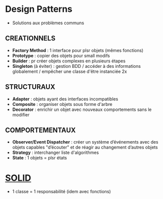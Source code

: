 # Design Patterns
- Solutions aux problèmes communs

## CREATIONNELS
- **Factory Method** : 1 interface pour plsr objets (mêmes fonctions)
- **Prototype** : copier des objets pour small modifs
- **Builder** : pr créer objets complexes en plusieurs étapes
- **Singleton** (à éviter) : gestion BDD / accéder à des informations globalement / empêcher une classe d'être instanciée 2x

## STRUCTURAUX
- **Adapter** : objets ayant des interfaces incompatibles
- **Composite** : organiser objets sous forme d'arbre
- **Decorator** : enrichir un objet avec nouveaux comportements sans le modifier

## COMPORTEMENTAUX
- **Observer/Event Dispatcher** : créer un système d’événements avec des objets capables "d’écouter" et de réagir au changement d’autres objets
- **Strategy** : interchanger liste d'algorithmes
- **State** : 1 objets = plsr états

# [SOLID](https://guillaume-richard.fr/principe-solid-simplifies-avec-des-exemples-en-php/)
- 1 classe = 1 responsabilité (idem avec fonctions)
